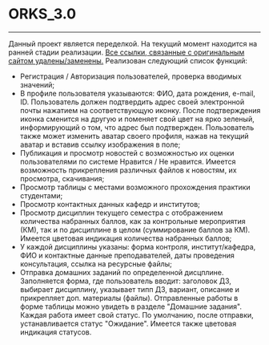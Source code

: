 # ORKS_3.0
 <hr>
Данный проект является переделкой. На текущий момент находится на ранней стадии реализации. <u>Все ссылки, связанные с оригинальным сайтом удалены/заменены.</u>
Реализован следующий список функций:
<ul>
<li>Регистрация / Авторизация пользователей, проверка вводимых значений;</li>
<li>В профиле пользователя указываются: ФИО, дата рождения, e-mail, ID. Пользователь должен подтвердить адрес своей электронной почты нажатием на соответствующую иконку. После подтверждения иконка сменится на другую и поменяет свой цвет на ярко зеленый, информирующий о том, что адрес был подтвержден. Пользователь также может изменить аватар своего профиля, нажав на текущий аватар и вставив ссылку изображения в поле;</li>
<li>Публикация и просмотр новостей с возможностью их оценки пользователями по системе Нравится / Не нравится. Имеется возможность прикрепления различных файлов к новостям, их просмотра, скачивания;</li>
<li>Просмотр таблицы с местами возможного прохождения практики студентами;</li>
<li>Просмотр контактных данных кафедр и институтов;</li>
<li>Просмотр дисциплин текущего семестра с отображением количества набранных баллов, как за контрольные мероприятия (КМ), так и по дисциплине в целом (суммирование баллов за КМ). Имеется цветовая индикация количества набранных баллов;</li>
<li>У каждой дисциплины указаны: форма контроля, институт/кафедра, ФИО и контактные данные преподавателей, даты проведения консультация, ссылка на ресурсные файлы;</li>
<li>Отправка домашних заданий по определенной дисцплине. Заполняется форма, где пользователь вводит: заголовок ДЗ, выбирает дисциплину, указывает типп ДЗ, вариант, описание и прикрепляет доп. материалы (файлы). Отправленные работы в форме таблицы можно увидеть в разделе "Домашние задания". Каждая работа имеет свой статус. По умолчанию, после отправки, устанавливается статус "Ожидание". Имеется также цветовая индикация статусов.</li>
<ul>

